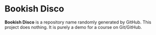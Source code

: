 # Bookish Disco

**Bookish Disco** is a repository name randomly generated by GitHub. This project does nothing. It is purely a demo for a course on Git/GitHub.
